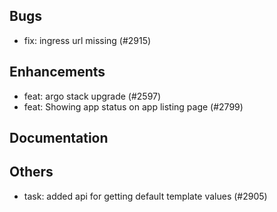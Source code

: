 ## Bugs
- fix: ingress url missing (#2915)
## Enhancements
- feat: argo stack upgrade (#2597)
- feat: Showing app status on app listing page (#2799)
## Documentation
## Others
- task: added api for getting default template values (#2905)
